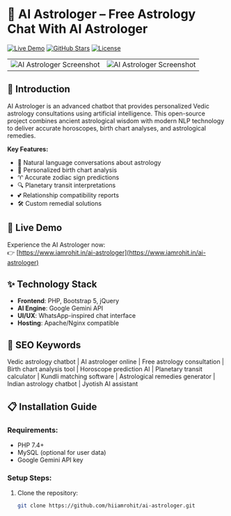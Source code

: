 # 🔮 AI Astrologer – Free Astrology Chat With AI Astrologer

[![Live Demo](https://img.shields.io/badge/Demo-Live%20Demo-brightgreen)](https://www.iamrohit.in/ai-astrologer)
[![GitHub Stars](https://img.shields.io/github/stars/hiiamrohit/ai-astrologer?style=social)](https://github.com/hiiamrohit/ai-astrologer)
[![License](https://img.shields.io/badge/License-MIT-blue)](LICENSE)
<table><tr><td> <img src="https://www.iamrohit.in/ai-astrologer/AI-Astrologer-Screenshot-1.webp" alt="AI Astrologer Screenshot"></td><td><img src="https://www.iamrohit.in/ai-astrologer/AI-Astrologer-Screenshot-2.webp" alt="AI Astrologer Screenshot"></td></tr></table>

## 🌟 Introduction

AI Astrologer is an advanced chatbot that provides personalized Vedic astrology consultations using artificial intelligence. This open-source project combines ancient astrological wisdom with modern NLP technology to deliver accurate horoscopes, birth chart analyses, and astrological remedies.

**Key Features:**
- 💬 Natural language conversations about astrology
- 📅 Personalized birth chart analysis
- ♈ Accurate zodiac sign predictions
- 🔍 Planetary transit interpretations
- 💕 Relationship compatibility reports
- 🛠️ Custom remedial solutions

## 🚀 Live Demo

Experience the AI Astrologer now:  
👉 [https://www.iamrohit.in/ai-astrologer](https://www.iamrohit.in/ai-astrologer)

## ✨ Technology Stack

- **Frontend**: PHP, Bootstrap 5, jQuery
- **AI Engine**: Google Gemini API
- **UI/UX**: WhatsApp-inspired chat interface
- **Hosting**: Apache/Nginx compatible

## 📌 SEO Keywords

Vedic astrology chatbot | AI astrologer online | Free astrology consultation | Birth chart analysis tool | Horoscope prediction AI | Planetary transit calculator | Kundli matching software | Astrological remedies generator | Indian astrology chatbot | Jyotish AI assistant

## 📋 Installation Guide

### Requirements:
- PHP 7.4+
- MySQL (optional for user data)
- Google Gemini API key

### Setup Steps:

1. Clone the repository:
   ```bash
   git clone https://github.com/hiiamrohit/ai-astrologer.git
